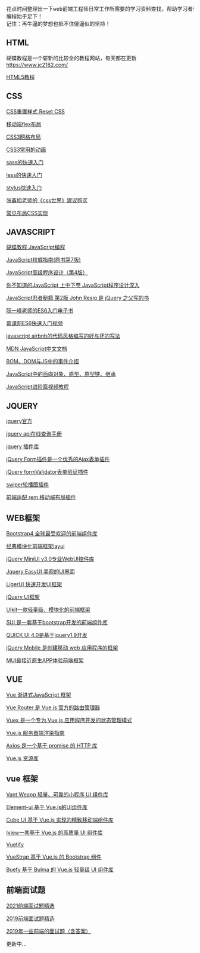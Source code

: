 <pre>
花点时间整理出一下web前端工程师日常工作所需要的学习资料查找，帮助学习者快速掌握前端工程师开发的基本知识
编程始于足下！
记住：再牛逼的梦想也抵不住傻逼似的坚持！
</pre>

## HTML

蝴蝶教程是一个崭新的比较全的教程网站，每天都在更新 <a href="https://www.jc2182.com/">https://www.jc2182.com/</a>
<p><a href="https://www.jc2182.com/html5-jianjie/333.html">HTML5教程</a></p>

## CSS

<p><a href="https://meyerweb.com/eric/tools/css/reset/">CSS重置样式 Reset CSS</a></p>
<p><a href="http://www.ruanyifeng.com/blog/2018/10/flexbox-form.html">移动端flex布局</a></p>
<p><a href="https://www.imooc.com/article/28513?block_id=tuijian_wz">CSS3网格布局</a></p>
<p><a href="https://www.cnblogs.com/starof/p/4968769.html">CSS3常用的动画</a></p>
<p><a href="https://www.sass.hk/">sass的快速入门<a></p>
<p><a href="http://lesscss.cn/">less的快速入门</a></p>
<p><a href="http://stylus-lang.com/">stylus快速入门</a></p>
<p><a href="https://www.cssworld.cn/">张鑫旭老师的《css世界》建议购买</a></p>
<a><a href="https://github.com/Sweet-KK/css-layout">常见布局CSS实现</a></a>


## JAVASCRIPT
<p><a href="https://www.jc2182.com/javascript-jiaocheng/67.html">蝴蝶教程 JavaScript编程</a></p>
<p><a href="https://item.jd.com/10027605671213.html">JavaScript权威指南(原书第7版) </a></p>
<p><a href="https://item.jd.com/10020926876033.html?cu=true&utm_source=c.duomai.com&utm_medium=tuiguang&utm_campaign=t_16282_139953843&utm_term=bd7ed023806242b6b61f89922aedb12c">JavaScript高级程序设计（第4版）</a></p>
<p><a href="https://item.jd.com/40776018022.html">你不知道的JavaScript 上中下卷 JavaScript程序设计深入</a></p>
<p><a href="https://item.jd.com/12306772.html">JavaScript忍者秘籍 第2版 John Resig 是 jQuery 之父写的书</a></p>
<p><a href="http://es6.ruanyifeng.com/">阮一峰老师的ES6入门电子书</a></p>
<p><a href="http://www.imooc.com/learn/955">慕课网ES6快速入门视频</a></p>
<p><a href="https://github.com/airbnb/javascript#types">javascript airbnb的代码风格编写的好与坏的写法</a></p>
<p><a href="https://developer.mozilla.org/zh-CN/docs/Web/JavaScript">MDN JavaScript中文文档</a></p>
<p><a href="http://www.php.cn/js-tutorial-360445.html">BOM、DOM与JS中的事件介绍</a></p>
<p><a href="https://segmentfault.com/a/1190000011363171">JavaScript中的面向对象、原型、原型链、继承</a></p>
<p><a href="https://www.imooc.com/learn/10">JavaScript进阶篇视频教程</a></p>


## JQUERY

<p><a href="https://jquery.com/">jquery官方</a></p>
<p><a href="http://jquery.cuishifeng.cn/index.html">jquery api在线查询手册</a></p>
<p><a href="http://www.jq22.com/">jquery 插件库</a></p>
<p><a href="http://plugins.jquery.com/form/">jQuery Form插件是一个优秀的Ajax表单插件</a></p>
<p><a href="https://github.com/victorjonsson/jQuery-Form-Validator">jQuery formValidator表单验证插件</a></p>
<p><a href="https://www.swiper.com.cn/">swiper轮播图插件</a></p>
<p><a href="https://github.com/chengjs/rem">前端适配 rem 移动端布局插件</a></p>


## WEB框架

<p><a href="https://v4.bootcss.com/">Bootstrap4 全球最受欢迎的前端组件库</a></p>
<p><a href="https://www.layui.com/">经典模块化前端框架layui</a></p>
<p><a href="http://www.miniui.com/demo/#src=datagrid/celledit.html">jQuery MiniUI v3.0专业WebUI控件库</a></p>
<p><a href="http://www.jeasyui.net/">Jquery EasyUI 美观的UI界面</a></p>
<p><a href="http://www.ligerui.com/">LigerUI 快速开发UI框架</a></p>
<p><a href="http://jqueryui.com/">jQuery UI框架</a></p>
<p><a href="http://www.getuikit.net/">UIkit一款轻量级、模块化的前端框架</a></p>
<p><a href="http://sui.taobao.org/sui/docs/index.html">SUI 是一套基于bootstrap开发的前端组件库</a></p>
<p><a href="http://www.uileader.com/quickui_doc/">QUICK UI 4.0是基于jquery1.9开发</a></p>
<p><a href="http://www.w3school.com.cn/jquerymobile/index.asp">jQuery Mobile 是创建移动 web 应用程序的框架</a></p>
<p><a href="http://dev.dcloud.net.cn/mui/">MUI最接近原生APP体验前端框架</a></p>

## VUE

<p><a href="https://cn.vuejs.org/">Vue 渐进式JavaScript 框架</a></p>
<p><a href="https://router.vuejs.org/zh/">Vue Router 是 Vue.js 官方的路由管理器</a></p>
<p><a href="https://vuex.vuejs.org/zh/">Vuex 是一个专为 Vue.js 应用程序开发的状态管理模式</a></p>
<p><a href="https://ssr.vuejs.org/zh/">Vue.js 服务器端渲染指南</a></p>
<p><a href="https://www.kancloud.cn/yunye/axios/234845">Axios 是一个基于 promise 的 HTTP 库</a></p>
<p><a href="https://github.com/vuejs/awesome-vue">Vue.js 资源库</a></p>

## vue 框架
<p><a href="https://youzan.github.io/vant-weapp/#/intro">Vant Weapp 轻量、可靠的小程序 UI 组件库</a></p>
<p><a href="https://element.eleme.cn/#/zh-CN/component/installation">Element-ui 基于 Vue.js的UI组件库</a></p>
<p><a href="https://didi.github.io/cube-ui/#/zh-CN">Cube UI 基于 Vue.js 实现的精致移动端组件库</a></p>
<p><a href="https://iviewui.com/">Iview一套基于 Vue.js 的高质量 UI 组件库</a></p>
<p><a href="https://vuetifyjs.com/en">Vuetify</a></p>
<p><a href="http://yuche.github.io/vue-strap/">VueStrap 基于 Vue.js 的 Bootstrap 组件</a></p>
<p><a href="https://buefy.org/#/">Buefy 基于 Bulma 的 Vue.js 轻量级 UI 组件库</a></p>

## 前端面试题
<p><a href="https://www.jianshu.com/p/3507b078fe03">2021前端面试题精选</a></p>
<p><a href="http://www.imooc.com/article/271528">2019前端面试题精选</a></p>
<p><a href="https://www.jianshu.com/p/b034663019a9">2019年一些前端的面试题（含答案）</a></p>


<p>更新中...</p>

